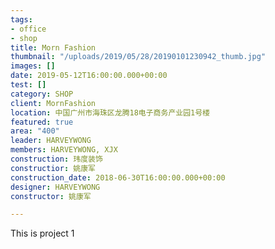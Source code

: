 ```yaml
---
tags:
- office
- shop
title: Morn Fashion
thumbnail: "/uploads/2019/05/28/20190101230942_thumb.jpg"
images: []
date: 2019-05-12T16:00:00.000+00:00
test: []
category: SHOP
client: MornFashion
location: 中国广州市海珠区龙腾18电子商务产业园1号楼
featured: true
area: "400"
leader: HARVEYWONG
members: HARVEYWONG, XJX
construction: 玮度装饰
constructior: 姚康军
construction_date: 2018-06-30T16:00:00.000+00:00
designer: HARVEYWONG
constructor: 姚康军

---
```

This is project 1